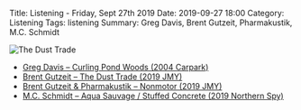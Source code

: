 Title: Listening - Friday, Sept 27th 2019 
Date: 2019-09-27 18:00
Category: Listening
Tags: listening
Summary: Greg Davis, Brent Gutzeit, Pharmakustik, M.C. Schmidt


![The Dust Trade](/images/dust.jpg)

- [Greg Davis – Curling Pond Woods (2004 Carpark)](https://www.discogs.com/Greg-Davis-Curling-Pond-Woods/master/129235)
- [Brent Gutzeit – The Dust Trade (2019 JMY)](https://www.discogs.com/Brent-Gutzeit-The-Dust-Trade/release/14131859)
- [Brent Gutzeit & Pharmakustik – Nonmotor (2019 JMY)](https://www.discogs.com/Brent-Gutzeit-Pharmakustik-Nonmotor/release/14176185)
- [M.C. Schmidt – Aqua Sauvage / Stuffed Concrete (2019 Northern Spy)](https://www.discogs.com/MC-Schmidt-Aqua-Sauvage-Stuffed-Concrete/master/1530800)

